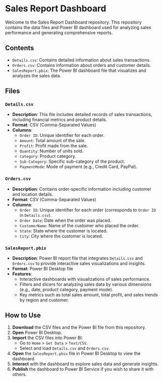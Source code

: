 # Sales Report Dashboard

Welcome to the Sales Report Dashboard repository. This repository contains the data files and Power BI dashboard used for analyzing sales performance and generating comprehensive reports.

## Contents

- `Details.csv`: Contains detailed information about sales transactions.
- `Orders.csv`: Contains information about orders and customer details.
- `SalesReport.pbix`: The Power BI dashboard file that visualizes and analyzes the sales data.

## Files

### `Details.csv`

- **Description**: This file includes detailed records of sales transactions, including financial metrics and product details.
- **Format**: CSV (Comma-Separated Values)
- **Columns**:
  - `Order ID`: Unique identifier for each order.
  - `Amount`: Total amount of the sale.
  - `Profit`: Profit made from the sale.
  - `Quantity`: Number of units sold.
  - `Category`: Product category.
  - `Sub-Category`: Specific sub-category of the product.
  - `PaymentMode`: Mode of payment (e.g., Credit Card, PayPal).

### `Orders.csv`

- **Description**: Contains order-specific information including customer and location details.
- **Format**: CSV (Comma-Separated Values)
- **Columns**:
  - `Order ID`: Unique identifier for each order (corresponds to `Order ID` in `Details.csv`).
  - `Order Date`: Date when the order was placed.
  - `CustomerName`: Name of the customer who placed the order.
  - `State`: State where the customer is located.
  - `City`: City where the customer is located.

### `SalesReport.pbix`

- **Description**: Power BI report file that integrates `Details.csv` and `Orders.csv` to provide interactive sales visualizations and insights.
- **Format**: Power BI Desktop file
- **Features**:
  - Interactive dashboards with visualizations of sales performance.
  - Filters and slicers for analyzing sales data by various dimensions (e.g., date, product category, payment mode).
  - Key metrics such as total sales amount, total profit, and sales trends by region and customer.

## How to Use

1. **Download** the CSV files and the Power BI file from this repository.
2. **Open** Power BI Desktop.
3. **Import** the CSV files into Power BI:
   - Go to `Home` > `Get Data` > `Text/CSV`.
   - Select and load `Details.csv` and `Orders.csv`.
4. **Open** the `SalesReport.pbix` file in Power BI Desktop to view the dashboard.
5. **Interact** with the dashboard to explore sales data and generate insights.
6. **Publish** the dashboard to Power BI Service if you wish to share it with others.
